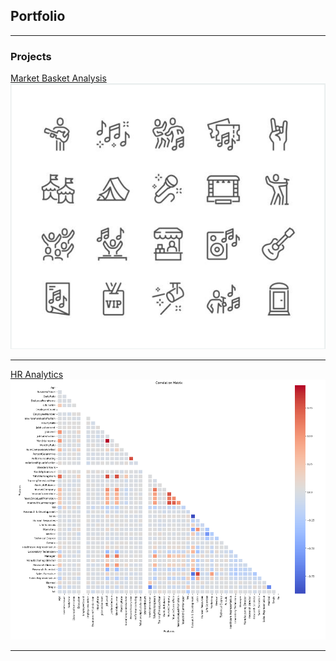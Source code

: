 ## Portfolio

---

### Projects

[Market Basket Analysis](https://github.com/genc-ozge/genc-ozge.github.io/blob/main/MarketBasket_TicketSales.ipynb)
<img src="TicketSales.PNG?raw=true"/>

---
[HR Analytics](https://github.com/genc-ozge/genc-ozge.github.io/blob/440f2c303cb1fad22723af1ead857f998cc78e75/HR_Analytics.ipynb)
<img src="hranalyticsgraph.PNG?raw=true"/>






---

